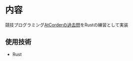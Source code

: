 # 内容
競技プログラミング[AtCorderの過去問](https://atcoder.jp/contests/past202012-open)をRustの練習として実装

## 使用技術
- Rust
